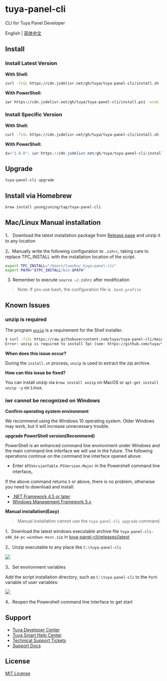 # tuya-panel-cli

CLI for Tuya Panel Developer

English | [简体中文](./README-zh_CN.md)

## Install

### Install Latest Version

**With Shell:**

```sh
curl -fsSL https://cdn.jsdelivr.net/gh/tuya/tuya-panel-cli/install.sh | sh
```

**With PowerShell:**

```sh
iwr https://cdn.jsdelivr.net/gh/tuya/tuya-panel-cli/install.ps1 -useb | iex
```

### Install Specific Version

**With Shell:**

```sh
curl -fsSL https://cdn.jsdelivr.net/gh/tuya/tuya-panel-cli/install.sh | sh -s v0.0.1
```

**With PowerShell:**

```powershell
$v="1.0.0"; iwr https://cdn.jsdelivr.net/gh/tuya/tuya-panel-cli/install.ps1 -useb | iex
```

## Upgrade

```sh
tuya-panel-cli upgrade
```

## Install via Homebrew

```sh
brew install youngjuning/tap/tuya-panel-cli
```

## Mac/Linux Manual installation

1、 Download the latest installation package from [Release page](<https://github.com/tuya/tuya-panel-cli/releases/latest>) and unzip it to any location

2、Manually write the following configuration to `.zshrc`, taking care to replace TPC_INSTALL with the installation location of the script.

```sh
export TPC_INSTALL="/Users/luozhu/.tuya-panel-cli"
export PATH="$TPC_INSTALL/bin:$PATH"
```

3. Remember to execute `source ~/.zshrc` after modification

> Note: If you use bash, the configuration file is `.bash_profile`

## Known Issues

### unzip is required

The program [`unzip`](https://linux.die.net/man/1/unzip) is a requirement for the Shell installer.

```sh
$ curl -fsSL https://raw.githubusercontent.com/tuya/tuya-panel-cli/main/install.sh | sh
Error: unzip is required to install Tpc (see: https://github.com/tuya/tuya-panel-cli#unzip-is-required).
```

**When does this issue occur?**

During the `install.sh` process, `unzip` is used to extract the zip archive.

**How can this issue be fixed?**

You can install unzip via `brew install unzip` on MacOS or `apt-get install unzip -y` on Linux.

### iwr cannot be recognized on Windows

**Confirm operating system environment**

We recommend using the Windows 10 operating system. Older Windows may work, but it will increase unnecessary trouble.

**upgrade PowerShell version(Recommend)**

PowerShell is an enhanced command line environment under Windows and the main command line interface we will use in the future. The following operations continue on the command line interface opened above:

- Enter `$PSVersionTable.PSVersion.Major` in the Powershell command line interface。

If the above command returns `5` or above, there is no problem, otherwise you need to download and install:

- [.NET Framework 4.5 or later](https://www.microsoft.com/net/download)
- [Windows Management Framework 5.x](https://aka.ms/wmf5download)

**Manual installation(Easy)**

> Manual installation cannot use the `tuya-panel-cli upgrade` command.

1、Download the latest windows executable archive file `tuya-panel-cli-x86_64-pc-windows-msvc.zip`
 in [tuya-panel-cli/releases/latest](https://github.com/tuya/tuya-panel-cli/releases/latest)

2、Unzip executable to any place like `C:\tuya-panel-cli`

![](https://images.tuyacn.com/fe-static/docs/img/56b1bd45-ea79-4bca-8e64-0f6fbae645fa.png)

3、Set environment variables

Add the script installation directory, such as `C:\tuya-panel-cli` to the `Path` variable of user variables:

![](https://images.tuyacn.com/fe-static/docs/img/7af7585a-d2bc-4ea6-9ac5-5f5073ac24a4.png)

4、Reopen the Powershell command line interface to get start

## Support

- [Tuya Developer Center](https://developer.tuya.com/en/)
- [Tuya Smart Help Center](https://support.tuya.com/en/help)
- [Technical Support Tickets](https://iot.tuya.com/council/)
- [Support Docs](https://panel-docs.tuyaus.com/)

## License

[MIT License](./LICENSE)
